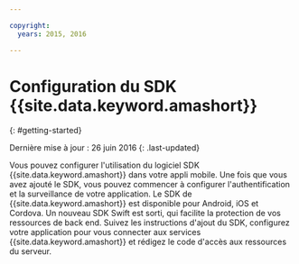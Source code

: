 ```yaml
---

copyright:
  years: 2015, 2016

---
```


# Configuration du SDK {{site.data.keyword.amashort}}
{: #getting-started}

Dernière mise à jour : 26 juin 2016
{: .last-updated}

Vous pouvez configurer l'utilisation du logiciel SDK {{site.data.keyword.amashort}} dans votre appli mobile.  Une fois que vous avez ajouté le SDK,
vous pouvez commencer à configurer l'authentification et la surveillance de votre application. Le SDK de {{site.data.keyword.amashort}} est disponible pour Android, iOS et Cordova. Un nouveau SDK Swift est sorti, qui facilite la protection de vos ressources de back end. Suivez les instructions d'ajout du SDK, configurez votre application pour vous connecter aux services {{site.data.keyword.amashort}} et rédigez
le code d'accès aux ressources du serveur.
